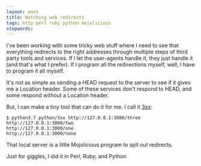 ```yaml
---
layout: post
title: Watching web redirects
tags: http perl ruby python mojolicious
stopwords:
---
```


I've been working with some tricky web stuff where I need to see that everything redirects to the right addresses through multiple steps of third party tools and services. If I let the user-agents handle it, they just handle it (and that's what I prefer). If I program all the redirections myself, well, I have to program it all myself.

It's not as simple as sending a HEAD request to the server to see if it gives me a Location header. Some of these services don't respond to HEAD, and some respond without a Location header.

But, I can make a tiny tool that can do it for me. I call it [3xx](https://github.com/briandfoy/3xx):

	$ python3.7 python/3xx http://127.0.0.1:3000/three
	http://127.0.0.1:3000/two
	http://127.0.0.1:3000/one
	http://127.0.0.1:3000/none

That local server is a little Mojolicious program to spit out redirects.

Just for giggles, I did it in Perl, Ruby, and Python

